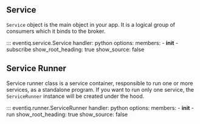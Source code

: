 ## Service

`Service` object is the main object in your app. It is a logical group of consumers which it binds to the broker.

::: eventiq.service.Service
    handler: python
    options:
      members:
        - __init__
        - subscribe
      show_root_heading: true
      show_source: false


## Service Runner

Service runner class is a service container, responsible to run one or more services, as a standalone
program. If you want to run only one service, the `ServiceRunner` instance will be created under the hood.

::: eventiq.runner.ServiceRunner
    handler: python
    options:
      members:
        - __init__
        - run
      show_root_heading: true
      show_source: false